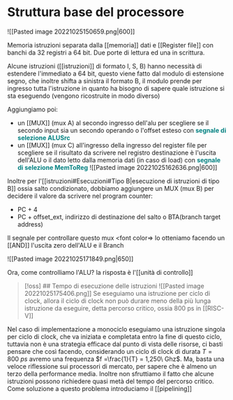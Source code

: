 # Struttura base del processore

![[Pasted image 20221025150659.png|600]] 

Memoria istruzioni separata dalla [[memoria]] dati e [[Register file]] con banchi da 32 registri a 64 bit. Due porte di lettura ed una in scrittura.

Alcune istruzioni ([[istruzioni]] di formato I, S, B) hanno necessità di estendere l'immediato a 64 bit, questo viene fatto dal modulo di estensione segno, che inoltre shifta a sinistra il formato B, il modulo prende per ingresso tutta l'istruzione in quanto ha bisogno di sapere quale istruzione si sta eseguendo (vengono ricostruite in modo diverso)

Aggiungiamo poi:
- un [[MUX]] (mux A) al secondo ingresso dell'alu per scegliere se il secondo input sia un secondo operando o l'offset esteso con <font color="teal">**segnale di selezione ALUSrc**</font>
- un [[MUX]] (mux C) all'ingresso della ingresso del register file per scegliere se il risultato da scrivere nel registro destinazione è l'uscita dell'ALU o il dato letto dalla memoria dati (in caso di load) con <font color=teal>**segnale di selezione MemToReg**</font>
![[Pasted image 20221025162636.png|600]]

Inoltre per l'[[istruzioni#Esecuzioni#Tipo B|esecuzione di istruzioni di tipo B]] ossia salto condizionato, dobbiamo aggiungere un MUX (mux B) per decidere il valore da scrivere nel program counter:
- PC + 4
- PC + offset_ext, indirizzo di destinazione del salto o BTA(branch target address)

Il segnale per controllare questo mux <font color=> lo otteniamo facendo un [[AND]] l'uscita zero dell'ALU e il Branch

![[Pasted image 20221025171849.png|650]]

Ora, come controlliamo l'ALU? la risposta è l'[[unità di controllo]]



>[!oss] ## Tempo di esecuzione delle istruzioni
>![[Pasted image 20221025175406.png]]
>Se eseguiamo una istruzione per ciclo di clock, allora il ciclo di clock non può durare meno della più lunga istruzione da eseguire, detta percorso critico, ossia 800 ps in [[RISC-V]]
>

Nel caso di implementazione a monociclo eseguiamo una istruzione singola per ciclo di clock, che va iniziata e completata entro la fine di questo ciclo, tuttavia non è una strategia efficace dal punto di vista delle risorse, ci basti pensare che così facendo, considerando un ciclo di clock di durata $T=800\ ps$ avremo una frequenza $f =\frac{1}{T} = 1,250\ Ghz$. Ma, basta una veloce riflessione sui processori di mercato, per sapere che è almeno un terzo della performance media. Inoltre non sfruttiamo il fatto che alcune istruzioni possono richiedere quasi metà del tempo del percorso critico.
Come soluzione a questo problema introduciamo il [[pipelining]] 
